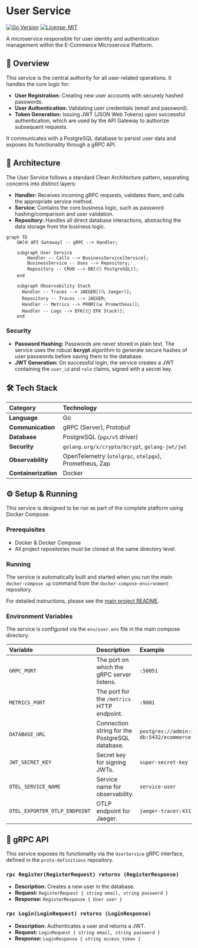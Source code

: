 # User Service

[![Go Version](https://img.shields.io/badge/Go-1.22%2B-blue.svg)](https://golang.org/)
[![License: MIT](https://img.shields.io/badge/License-MIT-yellow.svg)](https://opensource.org/licenses/MIT)

A microservice responsible for user identity and authentication management within the E-Commerce Microservice Platform.

## 📖 Overview

This service is the central authority for all user-related operations. It handles the core logic for:

*   **User Registration:** Creating new user accounts with securely hashed passwords.
*   **User Authentication:** Validating user credentials (email and password).
*   **Token Generation:** Issuing JWT (JSON Web Tokens) upon successful authentication, which are used by the API Gateway to authorize subsequent requests.

It communicates with a PostgreSQL database to persist user data and exposes its functionality through a gRPC API.

## 🚀 Architecture

The User Service follows a standard Clean Architecture pattern, separating concerns into distinct layers:

*   **Handler:** Receives incoming gRPC requests, validates them, and calls the appropriate service method.
*   **Service:** Contains the core business logic, such as password hashing/comparison and user validation.
*   **Repository:** Handles all direct database interactions, abstracting the data storage from the business logic.

```mermaid
graph TD
    GW[🌐 API Gateway] -- gRPC --> Handler;

    subgraph User Service
        Handler -- Calls --> BusinessService[Service];
        BusinessService -- Uses --> Repository;
        Repository -- CRUD --> DB[(🗄️ PostgreSQL)];
    end

    subgraph Observability Stack
      Handler -- Traces --> JAEGER[(🔍 Jaeger)];
      Repository -- Traces --> JAEGER;
      Handler -- Metrics --> PROM[(📊 Prometheus)];
      Handler -- Logs --> EFK[(📝 EFK Stack)];
    end
```

### Security

*   **Password Hashing:** Passwords are never stored in plain text. The service uses the robust **bcrypt** algorithm to generate secure hashes of user passwords before saving them to the database.
*   **JWT Generation:** On successful login, the service creates a JWT containing the `user_id` and `role` claims, signed with a secret key.

## 🛠️ Tech Stack

| Category | Technology |
| :--- | :--- |
| **Language** | Go |
| **Communication** | gRPC (Server), Protobuf |
| **Database** | PostgreSQL (`pgx/v5` driver) |
| **Security** | `golang.org/x/crypto/bcrypt`, `golang-jwt/jwt` |
| **Observability** | OpenTelemetry (`otelgrpc`, `otelpgx`), Prometheus, Zap |
| **Containerization** | Docker |

## ⚙️ Setup & Running

This service is designed to be run as part of the complete platform using Docker Compose.

### Prerequisites

*   Docker & Docker Compose
*   All project repositories must be cloned at the same directory level.

### Running

The service is automatically built and started when you run the main `docker-compose up` command from the `docker-compose-environment` repository.

For detailed instructions, please see the [main project README](https://github.com/ogozo/docker-compose-environment/blob/main/README.md).

### Environment Variables

The service is configured via the `env/user.env` file in the main compose directory.

| Variable | Description | Example |
| :--- | :--- | :--- |
| `GRPC_PORT` | The port on which the gRPC server listens. | `:50051` |
| `METRICS_PORT`| The port for the `/metrics` HTTP endpoint. | `:9001` |
| `DATABASE_URL`| Connection string for the PostgreSQL database. | `postgres://admin:secret@postgres-db:5432/ecommerce`|
| `JWT_SECRET_KEY`| Secret key for signing JWTs. | `super-secret-key` |
| `OTEL_SERVICE_NAME`| Service name for observability. | `service-user` |
| `OTEL_EXPORTER_OTLP_ENDPOINT`| OTLP endpoint for Jaeger. | `jaeger-tracer:4317` |

## 📡 gRPC API

This service exposes its functionality via the `UserService` gRPC interface, defined in the `proto-definitions` repository.

### `rpc Register(RegisterRequest) returns (RegisterResponse)`
*   **Description:** Creates a new user in the database.
*   **Request:** `RegisterRequest { string email, string password }`
*   **Response:** `RegisterResponse { User user }`

### `rpc Login(LoginRequest) returns (LoginResponse)`
*   **Description:** Authenticates a user and returns a JWT.
*   **Request:** `LoginRequest { string email, string password }`
*   **Response:** `LoginResponse { string access_token }`
